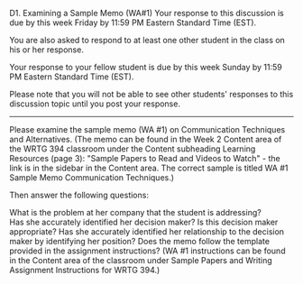 D1. Examining a Sample Memo (WA#1) 
Your response to this discussion is due by this week Friday by 11:59 PM Eastern Standard Time (EST).

You are also asked to respond to at least one other student in the class on his or her response.

Your response to your fellow student is due by this week Sunday by 11:59 PM Eastern Standard Time (EST).

Please note that you will not be able to see other students' responses to this discussion topic until you post your response.

___________________

Please examine the sample memo (WA #1) on Communication Techniques and Alternatives. (The memo can be found in the Week 2 Content area of the WRTG 394 classroom under the Content subheading Learning Resources (page 3): "Sample Papers to Read and Videos to Watch" - the link is in the sidebar in the Content area. The correct sample is titled WA #1 Sample Memo Communication Techniques.)

Then answer the following questions:

What is the problem at her company that the student is addressing?  
Has she accurately identified her decision maker? Is this decision maker appropriate? Has she accurately identified her relationship to the decision maker by identifying her position?
Does the memo follow the template provided in the assignment instructions? (WA #1 instructions can be found in the Content area of the classroom under Sample Papers and Writing Assignment Instructions for WRTG 394.)

